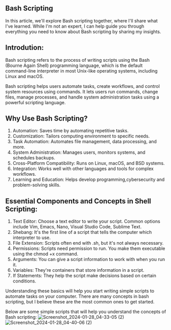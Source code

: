 ## Bash Scripting 

In this article, we'll explore Bash scripting together, where I'll share what I've learned. While I'm not an expert, I can help guide you through everything you need to know about Bash scripting by sharing my insights.

## Introdution:

Bash scripting refers to the process of writing scripts using the Bash (Bourne Again Shell) programming language, which is the default command-line interpreter in most Unix-like operating systems, including Linux and macOS.

Bash scripting helps users automate tasks, create workflows, and control system resources using commands. It lets users run commands, change files, manage processes, and handle system administration tasks using a powerful scripting language.

## Why Use Bash Scripting?
1. Automation: Saves time by automating repetitive tasks.
2. Customization: Tailors computing environment to specific needs.
3. Task Automation: Automates file management, data processing, and more.
4. System Administration: Manages users, monitors systems, and schedules backups.
5. Cross-Platform Compatibility: Runs on Linux, macOS, and BSD systems.
6. Integration: Works well with other languages and tools for complex workflows.
7. Learning and Education: Helps develop programming,cybersecurity and problem-solving skills.

## Essential Components and Concepts in Shell Scripting:
1. Text Editor: Choose a text editor to write your script. Common options include Vim, Emacs, Nano, Visual Studio Code, Sublime Text.
2. Shebang: It's the first line of a script that tells the computer which interpreter to use.
3. File Extension: Scripts often end with .sh, but it's not always necessary.
4. Permissions: Scripts need permission to run. You make them executable using the chmod +x command.
5. Arguments: You can give a script information to work with when you run it.
6. Variables: They're containers that store information in a script.
7. If Statements: They help the script make decisions based on certain conditions.

Understanding these basics will help you start writing simple scripts to automate tasks on your computer.
There are many concepts in bash scripting, but I believe these are the most common ones to get started.

Below are some simple scripts that will help you understand the concepts of Bash scripting:
![Screenshot_2024-01-28_04-33-05 (2)](https://github.com/T3chnocr4t/Linux-Projects/assets/115868619/073ba9e8-4daf-464d-9ace-e25ea70bc235)
![Screenshot_2024-01-28_04-40-06 (2)](https://github.com/T3chnocr4t/Linux-Projects/assets/115868619/cf138629-cf63-49c9-bd05-eb1b2891e965)








